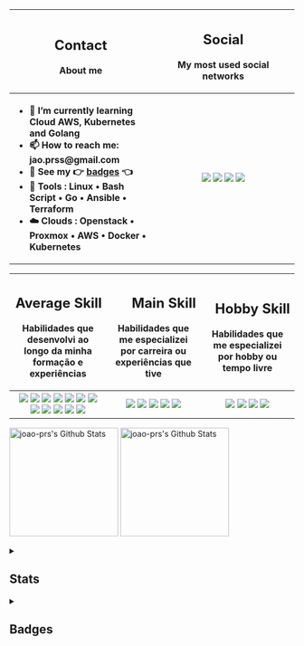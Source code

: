 <!--
## Bem-vindo ao meu portfólio.
## Social
[![Insta](https://img.shields.io/badge/jprs.drw-E4405F?style=for-the-badge&logo=instagram&logoColor=white)](https://www.instagram.com/jprs.drw/)
[![Linkedin](https://img.shields.io/badge/joao_prs-0E76A8?style=for-the-badge&logo=linkedin&logoColor=white)](https://www.linkedin.com/in/joao-prs/)
-->

<table>
  <tr>
    <th> <h2 align="center">Contact</h2><p>About me</p> </th>
    <th> <h2 align="center">Social</h2><p>My most used social networks</p> </th>
  </tr>
    <th width="50%">
      <ul align="left">
        <li>🌱 I’m currently learning Cloud AWS, Kubernetes and Golang</li>
        <li>📫 How to reach me: jao.prss@gmail.com</li>
        <li>🏅 See my 👉 <a href="https://www.credly.com/users/joao-prs">badges</a> 👈</li>
        <li>🧰 Tools : Linux • Bash Script • Go • Ansible • Terraform</li>
        <li>☁️ Clouds : Openstack • Proxmox • AWS • Docker • Kubernetes</li>
      </ul>
    </th>
    <th width="50%">
      <a href="https://www.linkedin.com/in/joao-prs/"><img src="https://img.shields.io/badge/joao_prs-0E76A8?style=for-the-badge&logo=linkedin&logoColor=white"></a>
      <a href="https://www.instagram.com/jprs.drw/"><img src="https://img.shields.io/badge/jprs.drw-E4405F?style=for-the-badge&logo=instagram&logoColor=white"></a>
      <a href="https://linktr.ee/joao_prs"><img src="https://img.shields.io/badge/joao_prs-58DC65?style=for-the-badge&logo=linktree&logoColor=white"></a>
      <a href="https://joao-prs.itch.io/"><img src="https://img.shields.io/badge/joao_prs-FF9A4E?style=for-the-badge&logo=itch.io&logoColor=white"></a>
    </th>
</table>

<!--
## Skills
![Linux](https://img.shields.io/badge/-Linux-FCC624?style=flat-square&logo=linux&logoColor=black)
![Docker](https://img.shields.io/badge/-Docker-46a2f1?style=flat-square&logo=docker&logoColor=white)
![PS](https://img.shields.io/badge/-Photoshop-31A8FF?style=flat-square&logo=Adobe%20Photoshop&logoColor=white)
![redhat](https://img.shields.io/badge/-RedHat-da1414?style=flat-square&logo=redhat&logoColor=white)
![Terraform](https://img.shields.io/badge/-Terraform-844FBA?style=flat-square&logo=terraform&logoColor=white)
![aws](https://img.shields.io/badge/-AWS-ff9538?style=flat-square&logo=amazon&logoColor=white)
![nginx](https://img.shields.io/badge/-Nginx-08bf0e?style=flat-square&logo=nginx&logoColor=white)
![Lua](https://img.shields.io/badge/-Lua-000080?style=flat-square&logo=lua&logoColor=white)
![Javascript](https://img.shields.io/badge/-JavaScript-fff519?style=flat-square&logo=javascript&logoColor=black)
![Golang](https://img.shields.io/badge/-Go-00ADD8?style=flat-square&logo=go&logoColor=white)
![Python](https://img.shields.io/badge/-Python-ffec29?style=flat-square&logo=python&logoColor=black)
![PHP](https://img.shields.io/badge/-php-775ec2?style=flat-square&logo=php&logoColor=white)
![Mariadb](https://img.shields.io/badge/-MariaDB-003545?style=flat-square&logo=mariadb&logoColor=white) 
![Postgresql](https://img.shields.io/badge/-Postgresql-427db5?style=flat-square&logo=postgresql&logoColor=white)

![Manjaro](https://img.shields.io/badge/-Manjaro-35BF5C?style=flat-square&logo=manjaro&logoColor=white)
![Arch](https://img.shields.io/badge/-Arch-168eca?style=flat-square&logo=arch-linux&logoColor=white)
-->

<table>
  <tr>
    <th><h2 align="right">Average Skill</h2><p>Habilidades que desenvolvi ao longo da minha formação e experiências</p></th>
    <th><h2 align="right">Main Skill</h2><p>Habilidades que me especializei por carreira ou experiências que tive</p></th>
    <th><h2 align="right">Hobby Skill</h2><p>Habilidades que me especializei por hobby ou tempo livre</p></th>
  </tr>
    <th width="34%"> <img src="https://img.shields.io/badge/-RedHat-da1414?style=flat-square&logo=redhat&logoColor=white"> <img src="https://img.shields.io/badge/-Suse-35BF5C?style=flat-square&logo=suse&logoColor=white"> <img src="https://img.shields.io/badge/-Terraform-844FBA?style=flat-square&logo=terraform&logoColor=white"> <img src="https://img.shields.io/badge/-AWS-ff9538?style=flat-square&logo=amazon&logoColor=white"> <img src="https://img.shields.io/badge/-Nginx-08bf0e?style=flat-square&logo=nginx&logoColor=white"> <img src="https://img.shields.io/badge/-MariaDB-003545?style=flat-square&logo=mariadb&logoColor=white"> <img src="https://img.shields.io/badge/-Postgresql-427db5?style=flat-square&logo=postgresql&logoColor=white"> <img src="https://img.shields.io/badge/-Python-ffec29?style=flat-square&logo=python&logoColor=black"> <img src="https://img.shields.io/badge/-Go-00ADD8?style=flat-square&logo=go&logoColor=white"> <img src="https://img.shields.io/badge/-Lua-000080?style=flat-square&logo=lua&logoColor=white"> <img src="https://img.shields.io/badge/-JavaScript-fff519?style=flat-square&logo=javascript&logoColor=black"> <img src="https://img.shields.io/badge/-php-775ec2?style=flat-square&logo=php&logoColor=white"> </th>
  <th width="33%"><img src="https://img.shields.io/badge/-Git-F05032?style=flat-square&logo=git&logoColor=white"> <img src="https://img.shields.io/badge/-Linux-FCC624?style=flat-square&logo=linux&logoColor=black"> <img src="https://img.shields.io/badge/-Docker-46a2f1?style=flat-square&logo=docker&logoColor=white"> <img src="https://img.shields.io/badge/-Kubernetes-3887ff?style=flat-square&logo=kubernetes&logoColor=white"> <img src="https://img.shields.io/badge/-Proxmox-db7716?style=flat-square&logo=proxmox&logoColor=white"> </th>
  <th width="33%"><img src="https://img.shields.io/badge/-Arch-168eca?style=flat-square&logo=arch-linux&logoColor=white"> <img src="https://img.shields.io/badge/-Photoshop-14249E?style=flat-square&logo=Adobe%20Photoshop&logoColor=white"> <img src="https://img.shields.io/badge/-Photoshop-14249E?style=flat-square&logo=vegas%20Photoshop&logoColor=white"> <img src="https://img.shields.io/badge/-Blender-ed961e?style=flat-square&logo=blender&logoColor=white"> </th>
</table>

<a href="https://github.com/joao-prs"><img alt="joao-prs's Github Stats" src="https://github-readme-stats.vercel.app/api/top-langs/?username=joao-prs&langs_count=8&layout=compact&theme=react&hide_border=true&bg_color=16131f&title_color=a788fa&icon_color=F8D866&hide=Jupyter%20Notebook,Roff" height="192px"></a> <a href="https://github.com/joao-prs"><img alt="joao-prs's Github Stats" src="https://github-readme-stats.vercel.app/api/?username=joao-prs&show_icons=true&include_all_commits=true&count_private=true&theme=react&hide_border=true&bg_color=16131f&title_color=a788fa&icon_color=F8D866" height="192px"/></a>
  
<details> 
  <summary><h2>Stats</h2></summary>

  <a href="https://github.com/ashutosh00710/github-readme-activity-graph"><img alt="joao-prs's Activity Graph" src="https://github-readme-activity-graph.vercel.app/graph/?username=joao-prs&bg_color=16131f&color=a788fa&line=cab6fe&point=FFFFFF&hide_border=true" /></a>
</details>

<details> 
  <summary><h2>Badges</h2></summary>
  <p>
  <a href="https://www.credly.com/badges/f26d3f58-6db9-4ea9-a9cf-03566aaa411c/linked_in_profile"><img alt="joao-prs's AWS badges" src="https://images.credly.com/size/340x340/images/00634f82-b07f-4bbd-a6bb-53de397fc3a6/image.png" width="120px"/></a>
  <a href="https://www.credly.com/badges/22b0b9a3-e744-4cc3-8463-a311d6886fd6"><img alt="joao-prs's AWS badges" src="https://images.credly.com/size/340x340/images/9358115e-ead7-47c2-91e2-165b6a650a1b/image.png" width="120px"/></a>
  <a href="https://www.credly.com/badges/3c24044e-5fd4-489e-a340-56dc1958273e"><img alt="IBM badges" src="https://images.credly.com/size/340x340/images/5624b38a-5471-4d5c-a2bd-f4575babaa61/image.png" width="100px"/></a>
  <a href="https://www.credly.com/badges/a853e7cd-0c4b-40fa-8f82-1c59c09de523/linked_in_profile"><img alt="linux foundation badges" src="https://images.credly.com/size/340x340/images/9fb38928-c145-4952-9bab-7cb81082ff4f/image.png" width="100px"/></a>  
  <a href="https://www.credly.com/badges/c20d9831-fd9c-4d9c-8d12-09016b21787d"><img alt="linux foundation badges" src="https://images.credly.com/images/e99e035b-06c9-4a97-b96e-2cad2756180c/blob" width="100px"/></a>
  <a href="https://www.credly.com/earner/earned/badge/63b1ead1-1fc0-43cf-9ae8-99faaf5dd5a8"><img alt="joao-prs's Cisco badges" src="https://images.credly.com/size/340x340/images/af8c6b4e-fc31-47c4-8dcb-eb7a2065dc5b/I2CS__1_.png" width="100px"/></a>
  <a href="https://www.credly.com/earner/earned/badge/9bab5004-ec97-4ce3-a585-04575ceb7100"><img alt="joao-prs's Cisco badges" src="https://images.credly.com/size/340x340/images/0ca5f542-fb5e-4a22-9b7a-c1a1ce4c3db7/EndpointSecurity.png" width="100px"/></a>
  </p>
</details>

